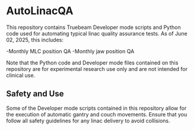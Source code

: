 # AutoLinacQA

This repository contains Truebeam Developer mode scripts and Python code
used for automating typical linac quality assurance tests. As of 
June 02, 2025, this includes:

-Monthly MLC position QA
-Monthly jaw position QA

Note that the Python code and Developer mode files contained on this 
repository are for experimental research use only and are
not intended for clinical use.

## Safety and Use

Some of the Developer mode scripts contained in this repository allow for
the execution of automatic gantry and couch movements. Ensure that you follow
all safety guidelines for any linac delivery to avoid collisions.

